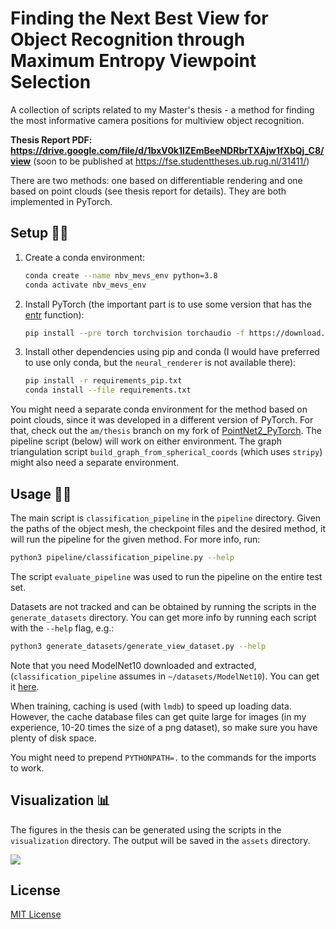 # Finding the Next Best View for Object Recognition through Maximum Entropy Viewpoint Selection

A collection of scripts related to my Master's thesis - a method for finding the most informative camera positions for multiview object recognition.

**Thesis Report PDF: https://drive.google.com/file/d/1bxV0k1IZEmBeeNDRbrTXAjw1fXbQj_C8/view** (soon to be published at https://fse.studenttheses.ub.rug.nl/31411/)

There are two methods: one based on differentiable rendering and one based on point clouds (see thesis report for details).
They are both implemented in PyTorch.

## Setup 🧑‍🔧

1. Create a conda environment:
   ```bash
   conda create --name nbv_mevs_env python=3.8
   conda activate nbv_mevs_env
   ```

2. Install PyTorch (the important part is to use some version that has the [entr](https://pytorch.org/docs/master/special.html) function):
   ```bash
   pip install --pre torch torchvision torchaudio -f https://download.pytorch.org/whl/nightly/cu111/torch_nightly.html
   ```

3. Install other dependencies using pip and conda (I would have preferred to use only conda, but the `neural_renderer` is not available there):
   ```bash
   pip install -r requirements_pip.txt
   conda install --file requirements.txt
   ```

You might need a separate conda environment for the method based on point clouds, since it was developed in a different version of PyTorch. 
For that, check out the `am/thesis` branch on my fork of [PointNet2_PyTorch](https://github.com/AndreiMiculita/Pointnet2_PyTorch/tree/am/thesis).
The pipeline script (below) will work on either environment.
The graph triangulation script `build_graph_from_spherical_coords` (which uses `stripy`) might also need a separate environment.

## Usage 🧑‍💻
The main script is `classification_pipeline` in the `pipeline` directory.
Given the paths of the object mesh, the checkpoint files and the desired method, it will run the pipeline for the given method.
For more info, run:

```bash
python3 pipeline/classification_pipeline.py --help
```

The script `evaluate_pipeline` was used to run the pipeline on the entire test set.

Datasets are not tracked and can be obtained by running the scripts in the `generate_datasets` directory.
You can get more info by running each script with the `--help` flag, e.g.:
```bash
python3 generate_datasets/generate_view_dataset.py --help
```
Note that you need ModelNet10 downloaded and extracted, (`classification_pipeline` assumes in `~/datasets/ModelNet10`).
You can get it [here](https://modelnet.cs.princeton.edu/).

When training, caching is used (with `lmdb`) to speed up loading data.
However, the cache database files can get quite large for images (in my experience, 10-20 times the size of a png dataset), so make sure you have plenty of disk space.

You might need to prepend `PYTHONPATH=.` to the commands for the imports to work.

## Visualization 📊
The figures in the thesis can be generated using the scripts in the `visualization` directory.
The output will be saved in the `assets` directory.

![](assets/entropy_views_40_animated.gif)

## License
[MIT License](https://choosealicense.com/licenses/mit/)
